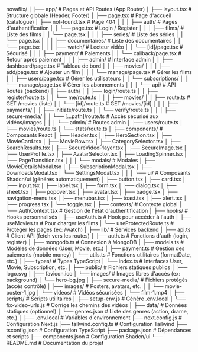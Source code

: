 novaflix/
│
├── app/                          # Pages et API Routes (App Router)
│   ├── layout.tsx                # Structure globale (Header, Footer)
│   ├── page.tsx                  # Page d'accueil (catalogue)
│   ├── not-found.tsx             # Page 404
│   │
│   ├── auth/                     # Pages d'authentification
│   │   └── page.tsx              # Login / Register
│   │
│   ├── films/                    # Liste des films
│   │   └── page.tsx
│   │
│   ├── series/                   # Liste des séries
│   │   └── page.tsx
│   │
│   ├── documentaires/            # Liste des documentaires
│   │   └── page.tsx
│   │
│   ├── watch/                    # Lecteur vidéo
│   │   └── [id]/page.tsx         # Sécurisé
│   │
│   ├── payment/                  # Paiements
│   │   └── callback/page.tsx     # Retour après paiement
│   │
│   ├── admin/                    # Interface admin
│   │   ├── dashboard/page.tsx    # Tableau de bord
│   │   ├── movies/
│   │   │   ├── add/page.tsx      # Ajouter un film
│   │   │   └── manage/page.tsx   # Gérer les films
│   │   ├── users/page.tsx        # Gérer les utilisateurs
│   │   └── subscriptions/
│   │       └── manage/page.tsx   # Gérer les abonnements
│   │
│   └── api/                      # API Routes (backend)
│       ├── auth/
│       │   ├── login/route.ts
│       │   ├── register/route.ts
│       │   └── me/route.ts
│       │
│       ├── movies/
│       │   ├── route.ts          # GET /movies (liste)
│       │   └── [id]/route.ts     # GET /movies/[id]
│       │
│       ├── payments/
│       │   ├── initiate/route.ts
│       │   └── verify/route.ts
│       │
│       ├── secure-media/
│       │   └── [...path]/route.ts # Accès sécurisé aux vidéos/images
│       │
│       └── admin/                # Routes admin
│           ├── users/route.ts
│           ├── movies/route.ts
│           └── stats/route.ts
│
├── components/                   # Composants React
│   ├── Header.tsx
│   ├── HeroSection.tsx
│   ├── MovieCard.tsx
│   ├── MovieRow.tsx
│   ├── CategorySelector.tsx
│   ├── SearchResults.tsx
│   ├── SecureVideoPlayer.tsx
│   ├── SecureImage.tsx
│   ├── UserProfile.tsx
│   ├── AvatarSelector.tsx
│   ├── LoadingSpinner.tsx
│   ├── PageTransition.tsx
│   │
│   └── modals/                   # Modales
│       ├── MovieDetailsModal.tsx
│       ├── SubscriptionModal.tsx
│       ├── DownloadsModal.tsx
│       └── SettingsModal.tsx
│   │
│   └── ui/                       # Composants Shadcn/ui (générés automatiquement)
│       ├── button.tsx
│       ├── card.tsx
│       ├── input.tsx
│       ├── label.tsx
│       ├── form.tsx
│       ├── dialog.tsx
│       ├── sheet.tsx
│       ├── popover.tsx
│       ├── avatar.tsx
│       ├── badge.tsx
│       ├── navigation-menu.tsx
│       ├── menubar.tsx
│       ├── toast.tsx
│       ├── alert.tsx
│       ├── progress.tsx
│       └── toggle.tsx
│
├── contexts/                     # Contexte global
│   └── AuthContext.tsx           # Gestion de l'état d'authentification
│
├── hooks/                        # Hooks personnalisés
│   ├── useAuth.ts                # Hook pour accéder à l'auth
│   ├── useMovies.ts              # Pour charger les films
│   └── useProtectedRoute.ts      # Protéger les pages (ex: /watch)
│
├── lib/                          # Services backend
│   ├── api.ts                    # Client API (fetch vers les routes)
│   ├── auth.ts                   # Fonctions d'auth (login, register)
│   ├── mongodb.ts                # Connexion à MongoDB
│   ├── models.ts                 # Modèles de données (User, Movie, etc.)
│   ├── payment.ts                # Gestion des paiements (mobile money)
│   └── utils.ts                  # Fonctions utilitaires (formatDate, etc.)
│
├── types/                        # Types TypeScript
│   └── index.ts                  # Interfaces User, Movie, Subscription, etc.
│
├── public/                       # Fichiers statiques publics
│   ├── logo.svg
│   ├── favicon.ico
│   └── images/                   # Images libres d'accès (ex: background)
│       └── hero-bg.jpg
│
├── secure-media/                 # Fichiers protégés (accès contrôlé)
│   ├── images/                   # Posters, avatars, etc.
│   │   └── movie-poster-1.jpg
│   └── videos/                   # Vidéos sécurisées
│       └── film-1.mp4
│
├── scripts/                      # Scripts utilitaires
│   ├── setup-env.js              # Génère .env.local
│   └── fix-video-urls.js         # Corrige les chemins des vidéos
│
├── data/                         # Données statiques (optionnel)
│   └── genres.json               # Liste des genres (action, drame, etc.)
│
├── .env.local                    # Variables d'environnement
├── next.config.js                # Configuration Next.js
├── tailwind.config.ts            # Configuration Tailwind
├── tsconfig.json                 # Configuration TypeScript
├── package.json                  # Dépendances et scripts
├── components.json               # Configuration Shadcn/ui
└── README.md                     # Documentation du projet